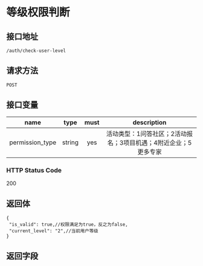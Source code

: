 # 等级权限判断

## 接口地址

`/auth/check-user-level`

## 请求方法

```POST ```

## 接口变量

| name     | type     | must     | description |
|----------|:--------:|:--------:|:--------:|
| permission_type | string   | yes      | 活动类型：1问答社区；2活动报名；3项目机遇；4附近企业；5更多专家 |


### HTTP Status Code

200

## 返回体

```json5
{
 "is_valid": true,//权限满足为true，反之为false,
 "current_level": "2",//当前用户等级
}
```

## 返回字段
